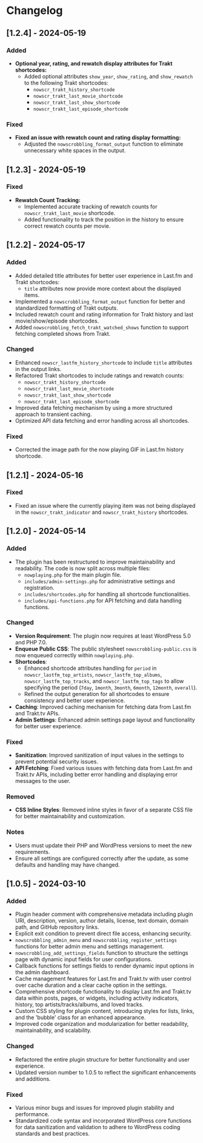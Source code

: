 # Changelog

## [1.2.4] - 2024-05-19

### Added

- **Optional year, rating, and rewatch display attributes for Trakt shortcodes:**
  - Added optional attributes `show_year`, `show_rating`, and `show_rewatch` to the following Trakt shortcodes:
    - `nowscr_trakt_history_shortcode`
    - `nowscr_trakt_last_movie_shortcode`
    - `nowscr_trakt_last_show_shortcode`
    - `nowscr_trakt_last_episode_shortcode`

### Fixed

- **Fixed an issue with rewatch count and rating display formatting:**
  - Adjusted the `nowscrobbling_format_output` function to eliminate unnecessary white spaces in the output.


## [1.2.3] - 2024-05-19

### Fixed
- **Rewatch Count Tracking:**
  - Implemented accurate tracking of rewatch counts for `nowscr_trakt_last_movie` shortcode.
  - Added functionality to track the position in the history to ensure correct rewatch counts per movie.

## [1.2.2] - 2024-05-17

### Added
- Added detailed title attributes for better user experience in Last.fm and Trakt shortcodes:
  - `title` attributes now provide more context about the displayed items.
- Implemented a `nowscrobbling_format_output` function for better and standardized formatting of Trakt outputs.
- Included rewatch count and rating information for Trakt history and last movie/show/episode shortcodes.
- Added `nowscrobbling_fetch_trakt_watched_shows` function to support fetching completed shows from Trakt.

### Changed
- Enhanced `nowscr_lastfm_history_shortcode` to include `title` attributes in the output links.
- Refactored Trakt shortcodes to include ratings and rewatch counts:
  - `nowscr_trakt_history_shortcode`
  - `nowscr_trakt_last_movie_shortcode`
  - `nowscr_trakt_last_show_shortcode`
  - `nowscr_trakt_last_episode_shortcode`
- Improved data fetching mechanism by using a more structured approach to transient caching.
- Optimized API data fetching and error handling across all shortcodes.

### Fixed
- Corrected the image path for the now playing GIF in Last.fm history shortcode.

## [1.2.1] - 2024-05-16

### Fixed
- Fixed an issue where the currently playing item was not being displayed in the `nowscr_trakt_indicator` and `nowscr_trakt_history` shortcodes.

## [1.2.0] - 2024-05-14

### Added
- The plugin has been restructured to improve maintainability and readability. The code is now split across multiple files:
  - `nowplaying.php` for the main plugin file.
  - `includes/admin-settings.php` for administrative settings and registration.
  - `includes/shortcodes.php` for handling all shortcode functionalities.
  - `includes/api-functions.php` for API fetching and data handling functions.

### Changed
- **Version Requirement**: The plugin now requires at least WordPress 5.0 and PHP 7.0.
- **Enqueue Public CSS**: The public stylesheet `nowscrobbling-public.css` is now enqueued correctly within `nowplaying.php`.
- **Shortcodes**:
  - Enhanced shortcode attributes handling for `period` in `nowscr_lastfm_top_artists`, `nowscr_lastfm_top_albums`, `nowscr_lastfm_top_tracks`, and `nowscr_lastfm_top_tags` to allow specifying the period (`7day`, `1month`, `3month`, `6month`, `12month`, `overall`).
  - Refined the output generation for all shortcodes to ensure consistency and better user experience.
- **Caching**: Improved caching mechanism for fetching data from Last.fm and Trakt.tv APIs.
- **Admin Settings**: Enhanced admin settings page layout and functionality for better user experience.

### Fixed
- **Sanitization**: Improved sanitization of input values in the settings to prevent potential security issues.
- **API Fetching**: Fixed various issues with fetching data from Last.fm and Trakt.tv APIs, including better error handling and displaying error messages to the user.

### Removed
- **CSS Inline Styles**: Removed inline styles in favor of a separate CSS file for better maintainability and customization.

### Notes
- Users must update their PHP and WordPress versions to meet the new requirements.
- Ensure all settings are configured correctly after the update, as some defaults and handling may have changed.

## [1.0.5] - 2024-03-10

### Added
- Plugin header comment with comprehensive metadata including plugin URI, description, version, author details, license, text domain, domain path, and GitHub repository links.
- Explicit exit condition to prevent direct file access, enhancing security.
- `nowscrobbling_admin_menu` and `nowscrobbling_register_settings` functions for better admin menu and settings management.
- `nowscrobbling_add_settings_fields` function to structure the settings page with dynamic input fields for user configurations.
- Callback functions for settings fields to render dynamic input options in the admin dashboard.
- Cache management features for Last.fm and Trakt.tv with user control over cache duration and a clear cache option in the settings.
- Comprehensive shortcode functionality to display Last.fm and Trakt.tv data within posts, pages, or widgets, including activity indicators, history, top artists/tracks/albums, and loved tracks.
- Custom CSS styling for plugin content, introducing styles for lists, links, and the 'bubble' class for an enhanced appearance.
- Improved code organization and modularization for better readability, maintainability, and scalability.

### Changed
- Refactored the entire plugin structure for better functionality and user experience.
- Updated version number to 1.0.5 to reflect the significant enhancements and additions.

### Fixed
- Various minor bugs and issues for improved plugin stability and performance.
- Standardized code syntax and incorporated WordPress core functions for data sanitization and validation to adhere to WordPress coding standards and best practices.
